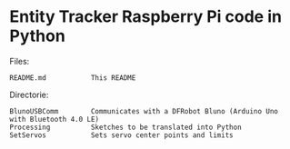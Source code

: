 Entity Tracker Raspberry Pi code in Python
==========================================

Files:

	README.md			This README

Directorie:

	BlunoUSBComm		Communicates with a DFRobot Bluno (Arduino Uno with Bluetooth 4.0 LE)
	Processing			Sketches to be translated into Python
	SetServos			Sets servo center points and limits
